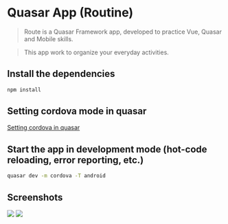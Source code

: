 # Quasar App (Routine)

> Route is a Quasar Framework app, developed to practice Vue, Quasar and Mobile skills.

> This app work to organize your everyday activities.

## Install the dependencies
```bash
npm install
```

## Setting cordova mode in quasar
[Setting cordova in quasar](https://quasar.dev/quasar-cli/developing-cordova-apps/introduction)

## Start the app in development mode (hot-code reloading, error reporting, etc.)
```bash
quasar dev -m cordova -T android
```

## Screenshots
<img src="https://github.com/erandirjunior/routine/tree/master/src/app/view/assets/index_image.jpg">
<img src="https://github.com/erandirjunior/routine/tree/master/src/app/view/assets/task_image.jpg">
